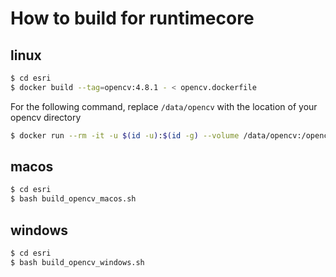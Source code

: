 
# How to build for runtimecore

## linux

```bash
$ cd esri
$ docker build --tag=opencv:4.8.1 - < opencv.dockerfile
```
For the following command, replace `/data/opencv` with the location of your opencv directory
```bash
$ docker run --rm -it -u $(id -u):$(id -g) --volume /data/opencv:/opencv --workdir /opencv/esri opencv:4.8.1 bash build_opencv_linux.sh
```

## macos

```bash
$ cd esri
$ bash build_opencv_macos.sh
```

## windows

```bash
$ cd esri
$ bash build_opencv_windows.sh
```
